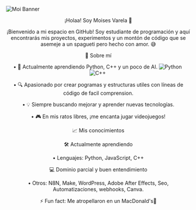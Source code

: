 ![Moi Banner](https://github.com/DrageCometa/images/blob/main/Banner%20para%20youtube%20espacial%20ilustrado%20violeta%20(1).png)

<div align=center> ¡Holaa! Soy Moises Varela 👋

¡Bienvenido a mi espacio en GitHub! Soy estudiante de programación y aquí encontrarás mis proyectos, experimentos y un montón de código que se asemeje a un spagueti pero hecho con amor. 😅

</p>

🚀 Sobre mí 

• 🌱 Actualmente aprendiendo Python, C++ y un poco de AI. 
![Python](https://img.shields.io/badge/-Python-05122A?style=flat&logo=python)&nbsp;
![C++](https://img.shields.io/badge/-C++-05122A?style=flat&logo=C%2B%2B&logoColor=00599C)&nbsp;


• 🔍 Apasionado por crear pogramas y estructuras utiles con líneas de código de facil comprension. 

• 💡 Siempre buscando mejorar y aprender nuevas tecnologías. 

• 🎮 En mis ratos libres, ¡me encanta jugar videojuegos!

📈 Mis conocimientos

🛠️ Actualmente aprendiendo 

• Lenguajes: Python, JavaScript, C++

💻 Dominio parcial y buen entendimiento 

• Otros: N8N, Make, WordPress, Adobe After Effects, Seo, Automatizaciones, webhooks, Canva.

⚡ Fun fact: Me atropellaron en un MacDonald's🥸

<!--
**DrageCometa/DrageCometa** is a ✨ _special_ ✨ repository because its `README.md` (this file) appears on your GitHub profile.

Here are some ideas to get you started:

- 🔭 I’m currently working on ...
- 🌱 I’m currently learning ...
- 👯 I’m looking to collaborate on ...
- 🤔 I’m looking for help with ...
- 💬 Ask me about ...
- 📫 How to reach me: ...
- 😄 Pronouns: ...
- ⚡ Fun fact: ...
-->
